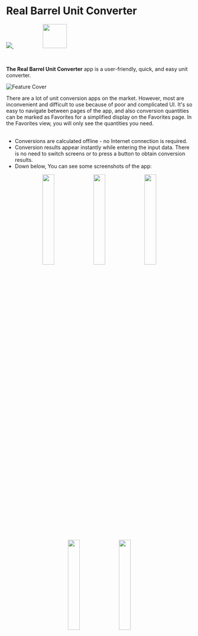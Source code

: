# Real Barrel Unit Converter
<p class="event_desc">
  <a href="https://iranapps.ir/app/com.realbarrel.unitconverter">
    <img src="https://iranapps.ir/images/header-download-en.png"/>
  </a>
  &nbsp;
  &nbsp;
  &nbsp;
  &nbsp;
  &nbsp;
  &nbsp;
  &nbsp;
  &nbsp;
  &nbsp;
  &nbsp;
  <a href="https://drive.google.com/drive/folders/14aKnQag6UzmkPrW0GecTx3NJ6VUkFQjd?usp=sharing">
    <img src="https://www.mediafire.com/convkey/d9b8/fsxygf0h3529aprzg.jpg" height="65">
  </a>
</p>
</br>

**The Real Barrel Unit Converter** app is a user-friendly, quick, and easy unit converter.
</br>

![Feature Cover](https://www.mediafire.com/convkey/b016/3lc3lkxqzq1v0a1zg.jpg)
</br>

There are a lot of unit conversion apps on the market. However, most are inconvenient and difficult to use because of poor and complicated UI. It's so easy to navigate between pages of the app, and also conversion quantities can be marked as Favorites for a simplified display on the Favorites page. In the Favorites view, you will only see the quantities you need.
</br>
</br>

* Conversions are calculated offline - no Internet connection is required.
* Conversion results appear instantly while entering the input data. There is no need to switch screens or to press a button to obtain conversion results.
* Down below, You can see some screenshots of the app:

<p align="middle">
  <img src="https://www.mediafire.com/convkey/635b/zc1ce8rs1ee7fbjzg.jpg" width="25%"/>
  &nbsp;
  <img src="https://www.mediafire.com/convkey/f228/vvnhwhgqww7q1wszg.jpg" width="25%"/>
  &nbsp;
  <img src="https://www.mediafire.com/convkey/844d/0423v1610uzl0qizg.jpg" width="25%"/>
</p>
<p align="middle">
  <img src="https://www.mediafire.com/convkey/381c/mnm07vxb9propg7zg.jpg" width="25%"/>
  &nbsp;
  <img src="https://www.mediafire.com/convkey/e9ce/we73e23p63710p7zg.jpg" width="25%"/>
</p>
